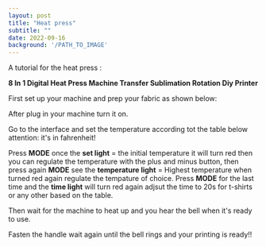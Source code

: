 ```yaml
---
layout: post
title: "Heat press"
subtitle: ""
date: 2022-09-16
background: '/PATH_TO_IMAGE'
---
```

A tutorial for the heat press : 

**8 In 1 Digital Heat Press Machine Transfer Sublimation Rotation Diy Printer**

First set up your machine and prep your fabric as shown below:

After plug in your machine turn it on.

Go to the interface and set the temperature according tot the table below attention: it's in fahrenheit!


Press **MODE** once the **set light** = the initial temperature it will turn red then you can regulate the temperature with the plus and minus button,
then press again **MODE** see the **temperature light** = Highest temperature when turned red again regulate the tempature of choice.
Press **MODE** for the last time and the **time light** will turn red again adjsut the time to 20s for t-shirts or any other based on the table.

Then wait for the machine to heat up and you hear the bell when it's ready to use.


Fasten the handle wait again until the bell rings and your printing is ready!!




